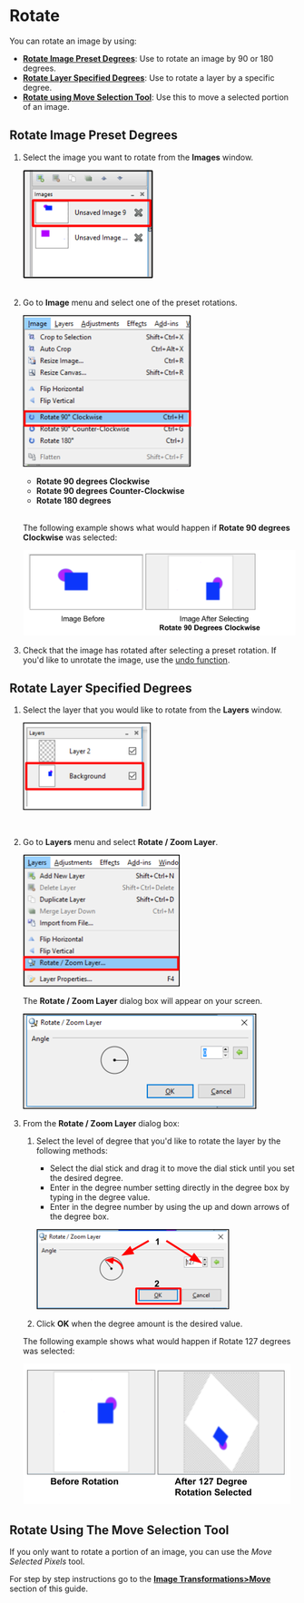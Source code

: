 # Rotate

 You can rotate an image by using:  

 -  [**Rotate Image Preset Degrees**](rotate.md#rotate_image_preset_degrees): Use to rotate an image by 90 or 180 degrees.
 -  [**Rotate Layer Specified Degrees**](rotate.md#rotate_layer_specified_degrees): Use to rotate a layer by a specific degree.
 -  [**Rotate using Move Selection Tool**](move.md): Use this to move a selected portion of an image. 

## Rotate Image Preset Degrees

1. Select the image you want to rotate from the **Images** window.  

     ![Image Window select image](img/selectimage.png)  
    &nbsp;  
  
2. Go to **Image** menu and select one of the preset rotations.

     ![Image Window select image](img/imagerotateselect.png)  

    - **Rotate 90 degrees Clockwise**
    - **Rotate 90 degrees Counter-Clockwise**
    - **Rotate 180 degrees**    
&nbsp;

    The following example shows what would happen if **Rotate 90 degrees Clockwise** was selected:

    ![Rotate ninety degrees](img/imagerotate.png)  

3. Check that the image has rotated after selecting a preset rotation. If you'd like to unrotate the image, use the [undo function](concept.md). 

## Rotate Layer Specified Degrees

1.  Select the layer that you would like to rotate from the **Layers** window.

     ![Layer Window select layer](img/selectlayer.png)  


    &nbsp; 
 
  
2. Go to **Layers** menu and select **Rotate / Zoom Layer**.

     ![Layer Properties Select](img/layerrotatemenu.png)  

     The **Rotate / Zoom Layer** dialog box will appear on your screen.  
     
     ![Rotate/Zoom Layer menu](img/rotatezoomlayerdialog.png)
     &nbsp;

3. From the **Rotate / Zoom Layer** dialog box:  
    1. Select the level of degree that you'd like to rotate the layer by the following methods:
        -  Select the dial stick and drag it to move the dial stick until you set the desired degree.
        -  Enter in the degree number setting directly in the degree box by typing in the degree value.
        -  Enter in the degree number by using the up and down arrows of the degree box.
    
         ![Rotate Zoom Layer](img/rotatewindow.png)  

    2. Click **OK** when the degree amount is the desired value.  

    The following example shows what would happen if Rotate 127 degrees was selected:  

      ![Rotate one hundred twenty seven degrees](img/rotatelarge.png)
    
##  Rotate Using The Move Selection Tool

If you only want to rotate a portion of an image, you can use the *Move Selected Pixels* tool.
    
For step by step instructions go to the [**Image Transformations>Move**](move.md) section of this guide.
